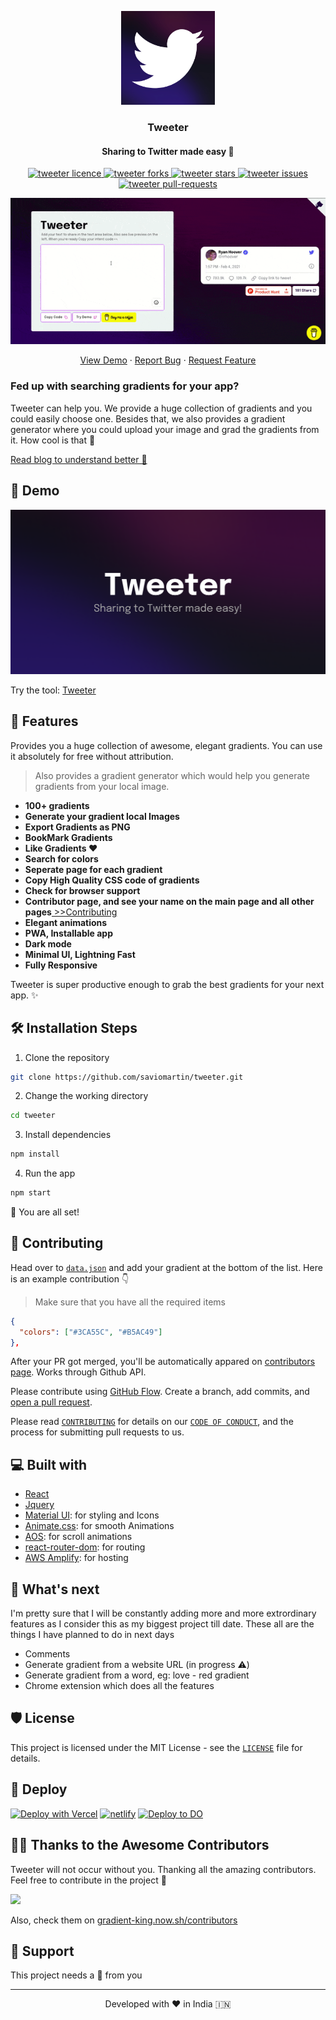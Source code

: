 <p align="center">
  <a href="https://tweeterapp.now.sh/">
    <img alt="Tweeter" src="public/assets/logo.png" width="150" height="150" />
  </a>
</p>
<h3 align="center">Tweeter</h1>
<h4 align="center">Sharing to Twitter made easy 👀</h4>

<p align="center">
<a href="https://github.com/saviomartin/tweeter/blob/master/LICENSE" target="blank">
<img src="https://img.shields.io/github/license/saviomartin/tweeter?style=flat-square" alt="tweeter licence" />
</a>
<a href="https://github.com/saviomartin/tweeter/fork" target="blank">
<img src="https://img.shields.io/github/forks/saviomartin/tweeter?style=flat-square" alt="tweeter forks"/>
</a>
<a href="https://github.com/saviomartin/tweeter/stargazers" target="blank">
<img src="https://img.shields.io/github/stars/saviomartin/tweeter?style=flat-square" alt="tweeter stars"/>
</a>
<a href="https://github.com/saviomartin/tweeter/issues" target="blank">
<img src="https://img.shields.io/github/issues/saviomartin/tweeter?style=flat-square" alt="tweeter issues"/>
</a>
<a href="https://github.com/saviomartin/tweeter/pulls" target="blank">
<img src="https://img.shields.io/github/issues-pr/saviomartin/tweeter?style=flat-square" alt="tweeter pull-requests"/>
</a>

</p>

<p align="center"><img src="public/assets/app.gif" alt="tweeter gif" /></p>

<p align="center">
    <a href="https://gradient-king.now.sh/" target="blank">View Demo</a>
    ·
    <a href="https://github.com/saviomartin/tweeter/issues/new/choose">Report Bug</a>
    ·
    <a href="https://github.com/saviomartin/tweeter/issues/new/choose">Request Feature</a>
</p>

### Fed up with searching gradients for your app?

Tweeter can help you. We provide a huge collection of gradients and you could easily choose one. Besides that, we also provides a gradient generator where you could upload your image and grad the gradients from it. How cool is that 🙌

[Read blog to understand better 📖](https://savio.xyz/introducing-gradient-king-never-again-run-out-of-gradients)

## 🚀 Demo

<a href="https://gradient-king.now.sh/" target="blank">
<img src="public/assets/banner.png" />
</a>

Try the tool: [Tweeter](https://gradient-king.now.sh/)

## 🧐 Features

Provides you a huge collection of awesome, elegant gradients. You can use it absolutely for free without attribution.

> Also provides a gradient generator which would help you generate gradients from your local image.

- **100+ gradients**
- **Generate your gradient local Images**
- **Export Gradients as PNG**
- **BookMark Gradients**
- **Like Gradients ❤️**
- **Search for colors**
- **Seperate page for each gradient**
- **Copy High Quality CSS code of gradients**
- **Check for browser support**
- **Contributor page, and see your name on the main page and all other pages**[ >>Contributing](#-contributing)
- **Elegant animations**
- **PWA, Installable app**
- **Dark mode**
- **Minimal UI, Lightning Fast**
- **Fully Responsive**

Tweeter is super productive enough to grab the best gradients for your next app. ✨️

## 🛠️ Installation Steps

1. Clone the repository

```bash
git clone https://github.com/saviomartin/tweeter.git
```

2. Change the working directory

```bash
cd tweeter
```

3. Install dependencies

```bash
npm install
```

4. Run the app

```bash
npm start
```

🌟 You are all set!

## 🍰 Contributing

Head over to [`data.json`](data.json) and add your gradient at the bottom of the list. Here is an example contribution 👇

> Make sure that you have all the required items

```json
{
  "colors": ["#3CA55C", "#B5AC49"]
},
```

After your PR got merged, you'll be automatically appared on [contributors page](https://gradient-king.vercel.app/contributors). Works through Github API.

Please contribute using [GitHub Flow](https://guides.github.com/introduction/flow). Create a branch, add commits, and [open a pull request](https://github.com/saviomartin/tweeter/compare).

Please read [`CONTRIBUTING`](CONTRIBUTING.md) for details on our [`CODE OF CONDUCT`](CODE_OF_CONDUCT.md), and the process for submitting pull requests to us.

## 💻 Built with

- [React](https://reactjs.org/)
- [Jquery](https://jquery.com/)
- [Material UI](http://material-ui.com/): for styling and Icons
- [Animate.css](https://animate.style/): for smooth Animations
- [AOS](https://michalsnik.github.io/aos/): for scroll animations
- [react-router-dom](https://reactrouter.com/web/guides/quick-start): for routing
- [AWS Amplify](https://aws.amazon.com/amplify/): for hosting

## 🌈 What's next

I'm pretty sure that I will be constantly adding more and more extrordinary features as I consider this as my biggest project till date. These all are the things I have planned to do in next days

- Comments
- Generate gradient from a website URL (in progress ⚠️)
- Generate gradient from a word, eg: love - red gradient
- Chrome extension which does all the features

## 🛡️ License

This project is licensed under the MIT License - see the [`LICENSE`](LICENSE) file for details.

## 🦄 Deploy

[![Deploy with Vercel](https://vercel.com/button)](https://vercel.com/new/project?template=https://github.com/saviomartin/loficlub)
[![netlify](https://www.netlify.com/img/deploy/button.svg)](https://app.netlify.com/start/deploy?repository=https://github.com/saviomartin/loficlub)
[![Deploy to DO](https://www.deploytodo.com/do-btn-blue.svg)](https://cloud.digitalocean.com/apps/new?repo=https://github.com/saviomartin/loficlub)

## 👨‍💻 Thanks to the Awesome Contributors

Tweeter will not occur without you. Thanking all the amazing contributors. Feel free to contribute in the project 🙌

<a href="https://github.com/saviomartin/tweeter/graphs/contributors">
  <img src="https://contrib.rocks/image?repo=saviomartin/tweeter" />
</a>

Also, check them on [gradient-king.now.sh/contributors](https://gradient-king.vercel.app/contributors)

## 🙏 Support

This project needs a 🌟 from you

<hr>
<p align="center">
Developed with ❤️ in India 🇮🇳 
</p>
